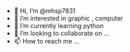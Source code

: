 - 👋 Hi, I’m @mhsp7831
- 👀 I’m interested in graphic , computer
- 🌱 I’m currently learning python
- 💞️ I’m looking to collaborate on ...
- 📫 How to reach me ...

<!---
mhsp7831/mhsp7831 is a ✨ special ✨ repository because its `README.md` (this file) appears on your GitHub profile.
You can click the Preview link to take a look at your changes.
--->
